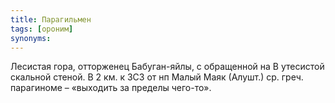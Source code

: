 ```yaml
---
title: Парагильмен
tags: [ороним]
synonyms:
---
```


Лесистая гора, отторженец Бабуган-яйлы, с обращенной на В утесистой скальной
стеной. В 2 км. к ЗСЗ от нп Малый Маяк (Алушт.) ср. греч. парагиноме – «выходить
за пределы чего-то».
